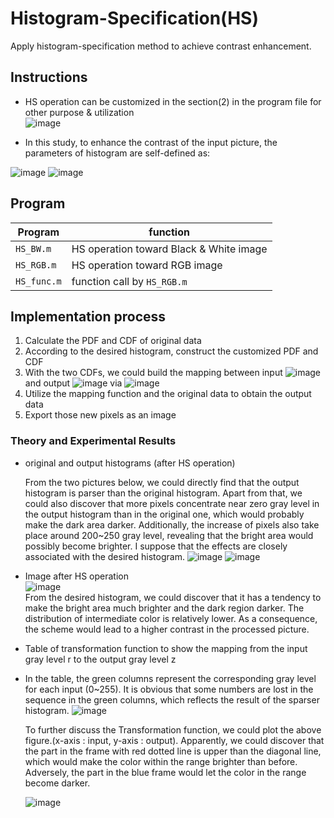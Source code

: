 # Histogram-Specification(HS)
Apply histogram-specification method to achieve contrast enhancement.

  
## Instructions  
 - HS operation can be customized in the section(2) in the program file for other purpose & utilization  
 ![image](https://user-images.githubusercontent.com/78803926/132471498-30b5fc6b-30ee-4e86-a455-93bfa1d639c3.png)
  
 - In this study,
to enhance the contrast of the input picture, the parameters of histogram are self-defined as:  

![image](https://user-images.githubusercontent.com/78803926/132358896-2edc356d-14fa-4cd3-8771-e8e9e59e3d62.png)
![image](https://user-images.githubusercontent.com/78803926/132361517-4690261a-a038-40ed-9d2a-448efe7f7316.png)
  
## Program  

  |Program |function|
  |-----|--------|
  |`HS_BW.m`|HS operation toward Black & White image |
  |`HS_RGB.m` |HS operation toward RGB image   |   
  |`HS_func.m`          | function call by `HS_RGB.m`|
  

## Implementation process
  1. Calculate the PDF and CDF of original data
  2. According to the desired histogram, construct the customized PDF and CDF
  3. With the two CDFs, we could build the mapping between input ![image](https://user-images.githubusercontent.com/78803926/132360354-eff12a65-9838-4501-bb6b-2c899f845758.png) and output ![image](https://user-images.githubusercontent.com/78803926/132360394-9fcc451b-0597-4e98-a0bb-eba947fc59d6.png) via ![image](https://user-images.githubusercontent.com/78803926/132360467-7a482538-de74-4055-85a9-229f79da84f2.png)
  4. Utilize the mapping function and the original data to obtain the output data
  5. Export those new pixels as an image


### Theory and Experimental Results
- original and output histograms (after HS operation)  

  From the two pictures below, we could directly find that the output histogram is parser than the original histogram. Apart from   that, we could also discover that more pixels concentrate near zero gray level in the output histogram than in the original one, which would probably make the dark area darker. Additionally, the increase of pixels also take place around 200~250 gray level, revealing that the bright area would possibly become brighter. I suppose that the effects are closely associated with the desired histogram.
  ![image](https://user-images.githubusercontent.com/78803926/132361149-bcdd02a9-0359-4bdd-9cd2-7180b2f697d4.png)
  ![image](https://user-images.githubusercontent.com/78803926/132361250-b4c5f15c-babe-4ff6-bf36-5d0b0eb540a6.png)
  
  
- Image after HS operation  
  ![image](https://user-images.githubusercontent.com/78803926/132365226-cf7f56fd-c3c6-41b3-a50f-0aa6fbac6be1.png)  
  From the desired histogram, we could discover that it has a tendency to make the bright area much brighter and the dark region darker. The distribution of intermediate color is relatively lower. As a consequence, the scheme would lead to a higher contrast in the processed picture.
  
- Table of transformation function to show the mapping from the input gray level r to the output gray level z  
- In the table, the green columns represent the corresponding gray level for each input (0~255). It is obvious that some numbers are lost in the sequence in the green columns, which reflects the result of the sparser histogram. 
  ![image](https://user-images.githubusercontent.com/78803926/132365547-68e0f63c-b9ea-4cc1-aee6-9d37017683c5.png)  
   
  To further discuss the Transformation function, we could plot the above figure.(x-axis : input, y-axis : output). Apparently, we could discover that the part in the frame with red dotted line is upper than the diagonal line, which would make the color within the range brighter than before. Adversely, the part in the blue frame would let the color in the range become darker.  
  
  ![image](https://user-images.githubusercontent.com/78803926/132365759-af0214fd-554c-4ba4-a0da-23f1c4b33446.png)
  


